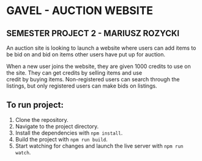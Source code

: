 # GAVEL - AUCTION WEBSITE  
## SEMESTER PROJECT 2 - MARIUSZ ROZYCKI <br>

An auction site is looking to launch a website where users can add items to be bid on and bid on items other users have put up for auction. <br>

When a new user joins the website, they are given 1000 credits to use on the site. They can get credits by selling items and use <br>
credit by buying items. Non-registered users can search through the listings, but only registered users can make bids on listings.<br>

## To run project:

1. Clone the repository.
2. Navigate to the project directory.
3. Install the dependencies with `npm install`.
4. Build the project with `npm run build`.
5. Start watching for changes and launch the live server with `npm run watch`.
